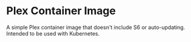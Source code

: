 # Plex Container Image

A simple Plex container image that doesn't include S6 or auto-updating. Intended to be used with Kubernetes.
